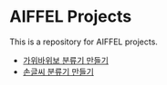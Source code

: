 # AIFFEL Projects

This is a repository for AIFFEL projects.

* [가위바위보 분류기 만들기](e1_rock_scissor_paper_classifier/rock_scissor_paper_classifer.ipynb)
* [손글씨 분류기 만들기](e2_classification_models/digits_classifier.ipynb)
